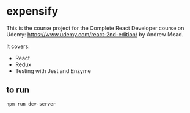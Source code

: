 # expensify

This is the course project for the Complete React Developer course on Udemy: https://www.udemy.com/react-2nd-edition/ by Andrew Mead.

It covers:
- React
- Redux
- Testing with Jest and Enzyme


## to run
`npm run dev-server`